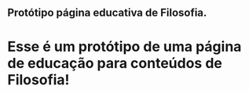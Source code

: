 ## Protótipo página educativa de Filosofia.
# Esse é um protótipo de uma página de educação para conteúdos de Filosofia!